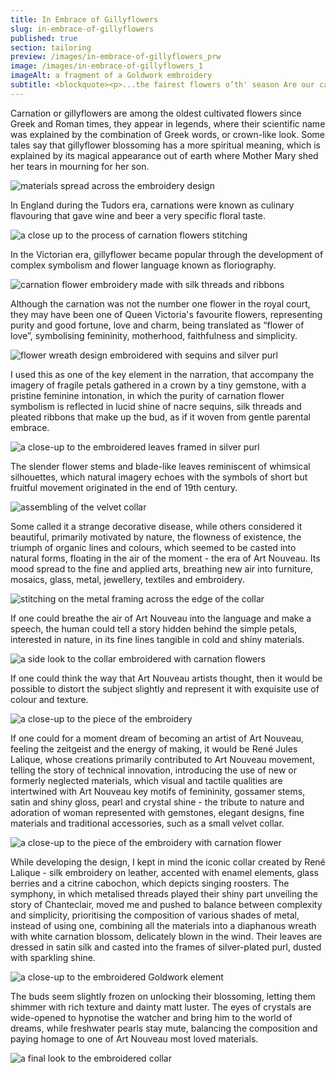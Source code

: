 ```yaml
---
title: In Embrace of Gillyflowers
slug: in-embrace-of-gillyflowers
published: true
section: tailoring
preview: /images/in-embrace-of-gillyflowers_prw
image: /images/in-embrace-of-gillyflowers_1
imageAlt: a fragment of a Goldwork embroidery
subtitle: <blockquote><p>...the fairest flowers o’th' season Are our carnations and streaked gillyvors…</p><cite>William Shakespeare Winters Tale, Act 4 Scene 4</cite></blockquote>
---
```


Carnation or gillyflowers are among the oldest cultivated flowers since Greek and Roman times, they appear in legends, where their scientific name was explained by the combination of Greek words, or crown-like look. Some tales say that gillyflower blossoming has a more spiritual meaning, which is explained by its magical appearance out of earth where Mother Mary shed her tears in mourning for her son.

![materials spread across the embroidery design](/images/in-embrace-of-gillyflowers_2)

In England during the Tudors era, carnations were known as culinary flavouring that gave wine and beer a very specific floral taste.

![a close up to the process of carnation flowers stitching](/images/in-embrace-of-gillyflowers_3)

In the Victorian era, gillyflower became popular through the development of complex symbolism and flower language known as floriography.

![carnation flower embroidery made with silk threads and ribbons](/images/in-embrace-of-gillyflowers_4)

Although the carnation was not the number one flower in the royal court, they may have been one of Queen Victoria's favourite flowers, representing purity and good fortune, love and charm, being translated as “flower of love”, symbolising femininity, motherhood, faithfulness and simplicity.

![flower wreath design embroidered with sequins and silver purl](/images/in-embrace-of-gillyflowers_5)

I used this as one of the key element in the narration, that accompany the imagery of fragile petals gathered in a crown by a tiny gemstone, with a pristine feminine intonation, in which the purity of carnation flower symbolism is reflected in lucid shine of nacre sequins, silk threads and pleated ribbons that make up the bud, as if it woven from gentle parental embrace.

![a close-up to the embroidered leaves framed in silver purl](/images/in-embrace-of-gillyflowers_6)

The slender flower stems and blade-like leaves reminiscent of whimsical silhouettes, which natural imagery echoes with the symbols of short but fruitful movement originated in the end of 19th century.

![assembling of the velvet collar](/images/in-embrace-of-gillyflowers_7)

Some called it a strange decorative disease, while others considered it beautiful, primarily motivated by nature, the flowness of existence, the triumph of organic lines and colours, which seemed to be casted into natural forms, floating in the air of the moment - the era of Art Nouveau. Its mood spread to the fine and applied arts, breathing new air into furniture, mosaics, glass, metal, jewellery, textiles and embroidery.

![stitching on the metal framing across the edge of the collar](/images/in-embrace-of-gillyflowers_8)

If one could breathe the air of Art Nouveau into the language and make a speech, the human could tell a story hidden behind the simple petals, interested in nature, in its fine lines tangible in cold and shiny materials.

![a side look to the collar embroidered with carnation flowers](/images/in-embrace-of-gillyflowers_9)

If one could think the way that Art Nouveau artists thought, then it would be possible to distort the subject slightly and represent it with exquisite use of colour and texture.

![a close-up to the piece of the embroidery](/images/in-embrace-of-gillyflowers_10)

If one could for a moment dream of becoming an artist of Art Nouveau, feeling the zeitgeist and the energy of making, it would be René Jules Lalique, whose creations primarily contributed to Art Nouveau movement, telling the story of technical innovation, introducing the use of new or formerly neglected materials, which visual and tactile qualities are intertwined with Art Nouveau key motifs of femininity, gossamer stems, satin and shiny gloss, pearl and crystal shine - the tribute to nature and adoration of woman represented with gemstones, elegant designs, fine materials and traditional accessories, such as a small velvet collar.

![a close-up to the piece of the embroidery with carnation flower](/images/in-embrace-of-gillyflowers_11)

While developing the design, I kept in mind the iconic collar created by René Lalique - silk embroidery on leather, accented with enamel elements, glass berries and a citrine cabochon, which depicts singing roosters. The symphony, in which metalised threads played their shiny part unveiling the story of Chanteclair, moved me and pushed to balance between complexity and simplicity, prioritising the composition of various shades of metal, instead of using one, combining all the materials into a diaphanous wreath with white carnation blossom, delicately blown in the wind. Their leaves are dressed in satin silk and casted into the frames of silver-plated purl, dusted with sparkling shine.

![a close-up to the embroidered Goldwork element](/images/in-embrace-of-gillyflowers_12)

The buds seem slightly frozen on unlocking their blossoming, letting them shimmer with rich texture and dainty matt luster. The eyes of crystals are wide-opened to hypnotise the watcher and bring him to the world of dreams, while freshwater pearls stay mute, balancing the composition and paying homage to one of Art Nouveau most loved materials.

![a final look to the embroidered collar](/images/in-embrace-of-gillyflowers_13)
